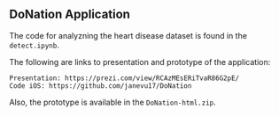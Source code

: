 ## DoNation Application

The code for analyzning the heart disease dataset is found in the ``` detect.ipynb ```.

The following are links to presentation and prototype of the application:

```
Presentation: https://prezi.com/view/RCAzMEsERiTvaR86G2pE/
Code iOS: https://github.com/janevu17/DoNation
```

Also, the prototype is available in the ``` DoNation-html.zip ```.
